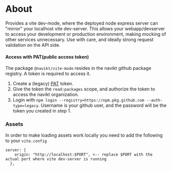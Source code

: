 # About

Provides a vite dev-mode, where the deployed node express server can "mirror" your localhost vite dev-server. 
This allows your webapp/devserver to access your development or production environment, making mocking of other services unnecessary.
Use with care, and ideally strong request validation on the API side.

#### Access with PAT(public access token)

The package `@navikt/vite-mode` resides in the navikt github package registry. A token is required to access it.

1. Create a (legacy) [PAT](https://docs.github.com/en/authentication/keeping-your-account-and-data-secure/managing-your-personal-access-tokens#creating-a-personal-access-token-classic) token.
2. Give the token the `read:packages` scope, and authorize the token to access the navikt organization. 
3. Login with `npm login --registry=https://npm.pkg.github.com --auth-type=legacy`. Username is your github user, and the password will be the token you created in step 1.

### Assets
In order to make loading assets work locally you need to add the following to your `vite.config`
```
server: {
    origin: "http://localhost:$PORT", <-- replace $PORT with the actual port where vite dev-server is running
  },
```

